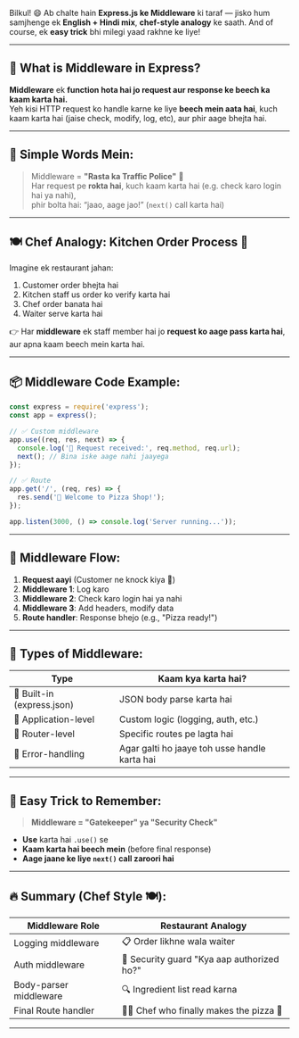 Bilkul! 😄 Ab chalte hain **Express.js ke Middleware** ki taraf — jisko hum samjhenge ek **English + Hindi mix**, **chef-style analogy** ke saath. And of course, ek **easy trick** bhi milegi yaad rakhne ke liye!

---

## 🧩 What is Middleware in Express?

**Middleware** ek **function hota hai jo request aur response ke beech ka kaam karta hai.**  
Yeh kisi HTTP request ko handle karne ke liye **beech mein aata hai**, kuch kaam karta hai (jaise check, modify, log, etc), aur phir aage bhejta hai.

---

## 🧠 Simple Words Mein:

> Middleware = **"Rasta ka Traffic Police"** 🛑  
> Har request pe **rokta hai**, kuch kaam karta hai (e.g. check karo login hai ya nahi),  
> phir bolta hai: “jaao, aage jao!” (`next()` call karta hai)

---

## 🍽️ Chef Analogy: Kitchen Order Process 🍕

Imagine ek restaurant jahan:

1. Customer order bhejta hai
2. Kitchen staff us order ko verify karta hai
3. Chef order banata hai
4. Waiter serve karta hai

👉 Har **middleware** ek staff member hai jo **request ko aage pass karta hai**, aur apna kaam beech mein karta hai.

---

## 📦 Middleware Code Example:

```js
const express = require('express');
const app = express();

// ✅ Custom middleware
app.use((req, res, next) => {
  console.log('🛑 Request received:', req.method, req.url);
  next(); // Bina iske aage nahi jaayega
});

// ✅ Route
app.get('/', (req, res) => {
  res.send('🍕 Welcome to Pizza Shop!');
});

app.listen(3000, () => console.log('Server running...'));
```

---

## 🔄 Middleware Flow:

1. **Request aayi** (Customer ne knock kiya 🚪)
2. **Middleware 1**: Log karo
3. **Middleware 2**: Check karo login hai ya nahi
4. **Middleware 3**: Add headers, modify data
5. **Route handler**: Response bhejo (e.g., "Pizza ready!")

---

## 🔢 Types of Middleware:

| Type                 | Kaam kya karta hai?                          |
|----------------------|---------------------------------------------|
| 🔧 Built-in (express.json)  | JSON body parse karta hai                |
| 🧩 Application-level | Custom logic (logging, auth, etc.)           |
| 🔁 Router-level      | Specific routes pe lagta hai                 |
| 🧼 Error-handling    | Agar galti ho jaaye toh usse handle karta hai |

---

## 🧠 Easy Trick to Remember:

> **Middleware = "Gatekeeper" ya "Security Check"**

- **Use** karta hai `.use()` se  
- **Kaam karta hai beech mein** (before final response)  
- **Aage jaane ke liye `next()` call zaroori hai**

---

## 🔥 Summary (Chef Style 🍽️):

| Middleware Role         | Restaurant Analogy                        |
|--------------------------|-------------------------------------------|
| Logging middleware       | 📋 Order likhne wala waiter                |
| Auth middleware          | 🛂 Security guard "Kya aap authorized ho?"  |
| Body-parser middleware   | 🔍 Ingredient list read karna              |
| Final Route handler      | 👨‍🍳 Chef who finally makes the pizza 🍕    |

---
